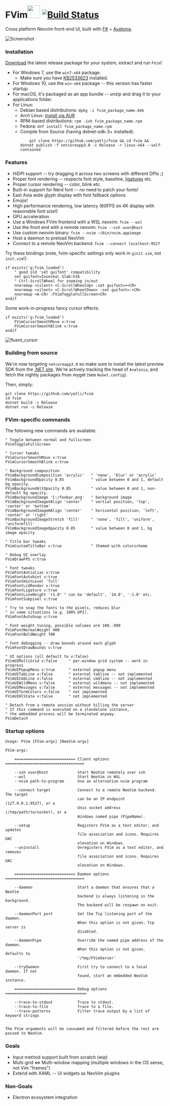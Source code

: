 # FVim<img src="https://github.com/yatli/fvim/raw/master/Assets/fvim.png" width="40" height="40"> [![Build Status](https://dev.azure.com/v-yadli/fvim/_apis/build/status/yatli.fvim?branchName=master)](https://dev.azure.com/v-yadli/fvim/_build/latest?definitionId=2&branchName=master)


Cross platform Neovim front-end UI, built with [F#](https://fsharp.org/) + [Avalonia](http://avaloniaui.net/).

![Screenshot](https://github.com/yatli/fvim/raw/master/images/screenshot.png)


### Installation
[Download](https://github.com/yatli/fvim/releases) the latest release package for your system, extract and run `FVim`!

- For Windows 7, use the `win7-x64` package.
    - Make sure you have [KB2533623](https://www.microsoft.com/en-us/download/details.aspx?id=26764) installed.
- For Windows 10, use the `win-x64` package -- this version has faster startup.
- For macOS, it's packaged as an app bundle -- unzip and drag it to your applications folder.
- For Linux:
    - Debian based distributions: `dpkg -i fvim_package_name.deb`
    - Arch Linux:  [Install via AUR](https://aur.archlinux.org/packages/fvim/)
    - RPM-based distributions: `rpm -ivh fvim_package_name.rpm`
    - Fedora: `dnf install fvim_package_name.rpm`
    - Compile from Source (having dotnet-sdk-3+ installed):
        ```
            git clone https://github.com/yatli/fvim && cd fvim && dotnet publish -f netcoreapp3.0 -c Release -r linux-x64 --self-contained
        ```

### Features

- HiDPI support -- try dragging it across two screens with different DPIs ;)
- Proper font rendering -- respects font style, baseline, [ligatures](https://github.com/tonsky/FiraCode) etc.
- Proper cursor rendering -- color, blink etc.
- Built-in support for Nerd font -- no need to patch your fonts!
- East Asia wide glyph display with font fallback options
- Emojis!
- High performance rendering, low latency (60FPS on 4K display with reasonable font size!)
- GPU acceleration
- Use a Windows FVim frontend with a WSL neovim: `fvim --wsl`
- Use the front end with a remote neovim: `fvim --ssh user@host`
- Use custom neovim binary: `fvim --nvim ~/bin/nvim.appimage`
- Host a daemon to preload NeoVim
- Connect to a remote NeoVim backend: `fvim --connect localhost:9527`

Try these bindings (note, fvim-specific settings only work in `ginit.vim`, not `init.vim`!):
```vimL
if exists('g:fvim_loaded')
    " good old 'set guifont' compatibility
    set guifont=Iosevka\ Slab:h16
    " Ctrl-ScrollWheel for zooming in/out
    nnoremap <silent> <C-ScrollWheelUp> :set guifont=+<CR>
    nnoremap <silent> <C-ScrollWheelDown> :set guifont=-<CR>
    nnoremap <A-CR> :FVimToggleFullScreen<CR>
endif
```

Some work-in-progress fancy cursor effects:
```vimL
if exists('g:fvim_loaded')
    FVimCursorSmoothMove v:true
    FVimCursorSmoothBlink v:true
endif
```
![fluent_cursor](https://raw.githubusercontent.com/yatli/fvim/master/images/fluent_cursor.gif)

### Building from source
We're now targeting `netcoreapp3.0` so make sure to install the latest preview SDK from the [.NET site](https://dotnet.microsoft.com/download/dotnet-core/3.0).
We're actively tracking the head of `Avalonia`, and fetch the nightly packages from myget (see `NuGet.config`).

Then, simply:

```
git clone https://github.com/yatli/fvim
cd fvim
dotnet build -c Release
dotnet run -c Release
```
### FVim-specific commands

The following new commands are available:
```vimL
" Toggle between normal and fullscreen
FVimToggleFullScreen

" Cursor tweaks
FVimCursorSmoothMove v:true
FVimCursorSmoothBlink v:true

" Background composition
FVimBackgroundComposition 'acrylic'   " 'none', 'blur' or 'acrylic'
FVimBackgroundOpacity 0.85            " value between 0 and 1, default bg opacity.
FVimBackgroundAltOpacity 0.85         " value between 0 and 1, non-default bg opacity.
FVimBackgroundImage 'C:/foobar.png'   " background image
FVimBackgroundImageVAlign 'center'    " vertial position, 'top', 'center' or 'bottom'
FVimBackgroundImageHAlign 'center'    " horizontal position, 'left', 'center' or 'right'
FVimBackgroundImageStretch 'fill'     " 'none', 'fill', 'uniform', 'uniformfill'
FVimBackgroundImageOpacity 0.85       " value between 0 and 1, bg image opacity

" Title bar tweaks
FVimCustomTitleBar v:true             " themed with colorscheme

" Debug UI overlay
FVimDrawFPS v:true

" Font tweaks
FVimFontAntialias v:true
FVimFontAutohint v:true
FVimFontHintLevel 'full'
FVimFontLcdRender v:true
FVimFontLigature v:true
FVimFontLineHeight '+1.0' " can be 'default', '14.0', '-1.0' etc.
FVimFontSubpixel v:true

" Try to snap the fonts to the pixels, reduces blur
" in some situations (e.g. 100% DPI).
FVimFontAutoSnap v:true

" Font weight tuning, possible valuaes are 100..900
FVimFontNormalWeight 400
FVimFontBoldWeight 700

" Font debugging -- draw bounds around each glyph
FVimFontDrawBounds v:true

" UI options (all default to v:false)
FVimUIMultiGrid v:false     " per-window grid system -- work in progress
FVimUIPopupMenu v:true      " external popup menu
FVimUITabLine v:false       " external tabline -- not implemented
FVimUICmdLine v:false       " external cmdline -- not implemented
FVimUIWildMenu v:false      " external wildmenu -- not implemented
FVimUIMessages v:false      " external messages -- not implemented
FVimUITermColors v:false    " not implemented
FVimUIHlState v:false       " not implemented

" Detach from a remote session without killing the server
" If this command is executed on a standalone instance,
" the embedded process will be terminated anyway.
FVimDetach
```

### Startup options

```
Usage: FVim [FVim-args] [NeoVim-args]

FVim-args:

    =========================== Client options ===================================

    --ssh user@host             Start NeoVim remotely over ssh
    --wsl                       Start NeoVim in WSL
    --nvim path-to-program      Use an alternative nvim program

    --connect target            Connect to a remote NeoVim backend. The target
                                can be an IP endpoint (127.0.0.1:9527), or a
                                Unix socket address (/tmp/path/to/socket), or a
                                Windows named pipe (PipeName).

    --setup                     Registers FVim as a text editor, and updates
                                file association and icons. Requires UAC
                                elevation on Windows.
    --uninstall                 Unregisters FVim as a text editor, and removes
                                file association and icons. Requires UAC
                                elevation on Windows.

    =========================== Daemon options ===================================

    --daemon                    Start a daemon that ensures that a NeoVim
                                backend is always listening in the background.
                                The backend will be respawn on exit.

    --daemonPort port           Set the Tcp listening port of the daemon.
                                When this option is not given, Tcp server is
                                disabled.

    --daemonPipe                Override the named pipe address of the daemon.
                                When this option is not given, defaults to
                                '/tmp/FVimServer'

    --tryDaemon                 First try to connect to a local daemon. If not
                                found, start an embedded NeoVim instance.

    =========================== Debug options ====================================

    --trace-to-stdout           Trace to stdout.
    --trace-to-file             Trace to a file.
    --trace-patterns            Filter trace output by a list of keyword strings


The FVim arguments will be consumed and filtered before the rest are passed to NeoVim.
```

### Goals

- Input method support built from scratch (wip)
- Multi-grid <=> Multi-window mapping (multiple windows in the OS sense, not Vim "frames")
- Extend with XAML -- UI widgets as NeoVim plugins


### Non-Goals

- Electron ecosystem integration
